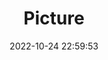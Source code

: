 ---
weight: 1
images:
- /images/edited/62.jpeg
title: Picture
date: 2022-10-24 22:59:53
tags: [luminar neo,work]
---